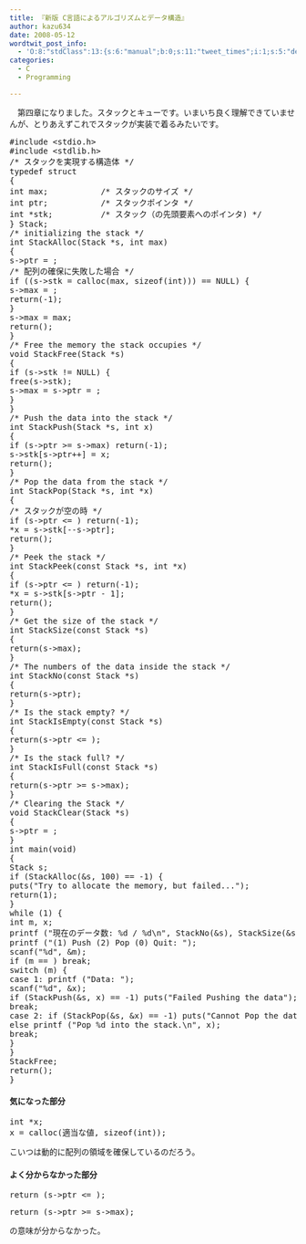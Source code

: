 ```yaml
---
title: 『新版 C言語によるアルゴリズムとデータ構造』
author: kazu634
date: 2008-05-12
wordtwit_post_info:
  - 'O:8:"stdClass":13:{s:6:"manual";b:0;s:11:"tweet_times";i:1;s:5:"delay";i:0;s:7:"enabled";i:1;s:10:"separation";s:2:"60";s:7:"version";s:3:"3.7";s:14:"tweet_template";b:0;s:6:"status";i:2;s:6:"result";a:0:{}s:13:"tweet_counter";i:2;s:13:"tweet_log_ids";a:1:{i:0;i:4005;}s:9:"hash_tags";a:0:{}s:8:"accounts";a:1:{i:0;s:7:"kazu634";}}'
categories:
  - C
  - Programming

---
```

<div class="section">
<p>
    　第四章になりました。スタックとキューです。いまいち良く理解できていませんが、とりあえずこれでスタックが実装で着るみたいです。
</p>
  
<pre class="syntax-highlight">
<span class="synPreProc">#include </span><span class="synConstant">&#60;stdio.h&#62;</span>
<span class="synPreProc">#include </span><span class="synConstant">&#60;stdlib.h&#62;</span>
<span class="synComment">/* スタックを実現する構造体 */</span>
<span class="synType">typedef</span> <span class="synType">struct</span>
{
<span class="synType">int</span> max; 			<span class="synComment">/* スタックのサイズ */</span>
<span class="synType">int</span> ptr;			<span class="synComment">/* スタックポインタ */</span>
<span class="synType">int</span> *stk;			<span class="synComment">/* スタック（の先頭要素へのポインタ) */</span>
} Stack;
<span class="synComment">/* initializing the stack */</span>
<span class="synType">int</span> StackAlloc(Stack *s, <span class="synType">int</span> max)
{
s-&#62;ptr = <span class="synConstant"></span>;
<span class="synComment">/* 配列の確保に失敗した場合 */</span>
<span class="synStatement">if</span> ((s-&#62;stk = calloc(max, <span class="synStatement">sizeof</span>(<span class="synType">int</span>))) == <span class="synConstant">NULL</span>) {
s-&#62;max = <span class="synConstant"></span>;
<span class="synStatement">return</span>(-<span class="synConstant">1</span>);
}
s-&#62;max = max;
<span class="synStatement">return</span>(<span class="synConstant"></span>);
}
<span class="synComment">/* Free the memory the stack occupies */</span>
<span class="synType">void</span> StackFree(Stack *s)
{
<span class="synStatement">if</span> (s-&#62;stk != <span class="synConstant">NULL</span>) {
free(s-&#62;stk);
s-&#62;max = s-&#62;ptr = <span class="synConstant"></span>;
}
}
<span class="synComment">/* Push the data into the stack */</span>
<span class="synType">int</span> StackPush(Stack *s, <span class="synType">int</span> x)
{
<span class="synStatement">if</span> (s-&#62;ptr &#62;= s-&#62;max) <span class="synStatement">return</span>(-<span class="synConstant">1</span>);
s-&#62;stk[s-&#62;ptr++] = x;
<span class="synStatement">return</span>(<span class="synConstant"></span>);
}
<span class="synComment">/* Pop the data from the stack */</span>
<span class="synType">int</span> StackPop(Stack *s, <span class="synType">int</span> *x)
{
<span class="synComment">/* スタックが空の時 */</span>
<span class="synStatement">if</span> (s-&#62;ptr &#60;= <span class="synConstant"></span>) <span class="synStatement">return</span>(-<span class="synConstant">1</span>);
*x = s-&#62;stk[--s-&#62;ptr];
<span class="synStatement">return</span>(<span class="synConstant"></span>);
}
<span class="synComment">/* Peek the stack */</span>
<span class="synType">int</span> StackPeek(<span class="synType">const</span> Stack *s, <span class="synType">int</span> *x)
{
<span class="synStatement">if</span> (s-&#62;ptr &#60;= <span class="synConstant"></span>) <span class="synStatement">return</span>(-<span class="synConstant">1</span>);
*x = s-&#62;stk[s-&#62;ptr - <span class="synConstant">1</span>];
<span class="synStatement">return</span>(<span class="synConstant"></span>);
}
<span class="synComment">/* Get the size of the stack */</span>
<span class="synType">int</span> StackSize(<span class="synType">const</span> Stack *s)
{
<span class="synStatement">return</span>(s-&#62;max);
}
<span class="synComment">/* The numbers of the data inside the stack */</span>
<span class="synType">int</span> StackNo(<span class="synType">const</span> Stack *s)
{
<span class="synStatement">return</span>(s-&#62;ptr);
}
<span class="synComment">/* Is the stack empty? */</span>
<span class="synType">int</span> StackIsEmpty(<span class="synType">const</span> Stack *s)
{
<span class="synStatement">return</span>(s-&#62;ptr &#60;= <span class="synConstant"></span>);
}
<span class="synComment">/* Is the stack full? */</span>
<span class="synType">int</span> StackIsFull(<span class="synType">const</span> Stack *s)
{
<span class="synStatement">return</span>(s-&#62;ptr &#62;= s-&#62;max);
}
<span class="synComment">/* Clearing the Stack */</span>
<span class="synType">void</span> StackClear(Stack *s)
{
s-&#62;ptr = <span class="synConstant"></span>;
}
<span class="synType">int</span> main(<span class="synType">void</span>)
{
Stack s;
<span class="synStatement">if</span> (StackAlloc(&#38;s, <span class="synConstant">100</span>) == -<span class="synConstant">1</span>) {
puts(<span class="synConstant">&#34;Try to allocate the memory, but failed...&#34;</span>);
<span class="synStatement">return</span>(<span class="synConstant">1</span>);
}
<span class="synStatement">while</span> (<span class="synConstant">1</span>) {
<span class="synType">int</span> m, x;
printf (<span class="synConstant">&#34;現在のデータ数: </span><span class="synSpecial">%d</span><span class="synConstant"> / </span><span class="synSpecial">%d\n</span><span class="synConstant">&#34;</span>, StackNo(&#38;s), StackSize(&#38;s));
printf (<span class="synConstant">&#34;(1) Push (2) Pop (0) Quit: &#34;</span>);
scanf(<span class="synConstant">&#34;</span><span class="synSpecial">%d</span><span class="synConstant">&#34;</span>, &#38;m);
<span class="synStatement">if</span> (m == <span class="synConstant"></span>) <span class="synStatement">break</span>;
<span class="synStatement">switch</span> (m) {
<span class="synStatement">case</span> <span class="synConstant">1</span>: printf (<span class="synConstant">&#34;Data: &#34;</span>);
scanf(<span class="synConstant">&#34;</span><span class="synSpecial">%d</span><span class="synConstant">&#34;</span>, &#38;x);
<span class="synStatement">if</span> (StackPush(&#38;s, x) == -<span class="synConstant">1</span>) puts(<span class="synConstant">&#34;Failed Pushing the data&#34;</span>);
<span class="synStatement">break</span>;
<span class="synStatement">case</span> <span class="synConstant">2</span>: <span class="synStatement">if</span> (StackPop(&#38;s, &#38;x) == -<span class="synConstant">1</span>) puts(<span class="synConstant">&#34;Cannot Pop the data&#34;</span>);
<span class="synStatement">else</span> printf (<span class="synConstant">&#34;Pop </span><span class="synSpecial">%d</span><span class="synConstant"> into the stack.</span><span class="synSpecial">\n</span><span class="synConstant">&#34;</span>, x);
<span class="synStatement">break</span>;
}
}
StackFree;
<span class="synStatement">return</span>(<span class="synConstant"></span>);
}
</pre>
  
<h4>
    気になった部分
</h4>
  
<pre class="syntax-highlight">
<span class="synType">int</span> *x;
x = calloc(適当な値, <span class="synStatement">sizeof</span>(<span class="synType">int</span>));
</pre>
  
<p>
    こいつは動的に配列の領域を確保しているのだろう。
</p>
  
<h4>
    よく分からなかった部分
</h4>
  
<pre class="syntax-highlight">
<span class="synStatement">return</span> (s-&#62;ptr &#60;= <span class="synConstant"></span>);
</pre>
  
<pre class="syntax-highlight">
<span class="synStatement">return</span> (s-&#62;ptr &#62;= s-&#62;max);
</pre>
  
<p>
    の意味が分からなかった。
</p>
</div>
